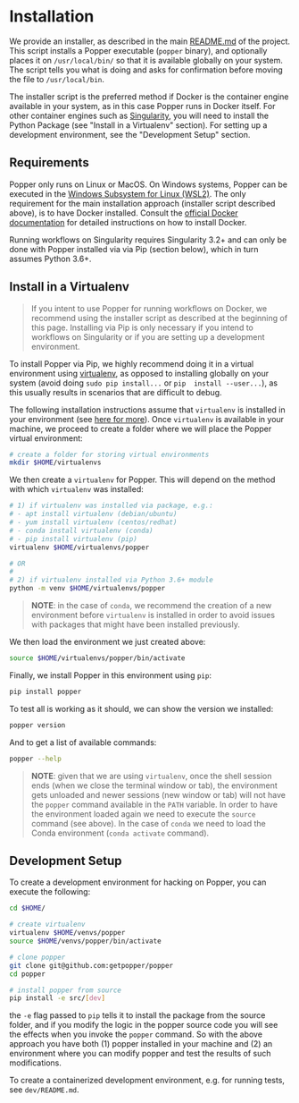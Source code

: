 # Installation

We provide an installer, as described in the main 
[README.md](https://github.com/getpopper/popper) of the project. This 
script installs a Popper executable (`popper` binary), and optionally 
places it on `/usr/local/bin/` so that it is available globally on 
your system. The script tells you what is doing and asks for 
confirmation before moving the file to `/usr/local/bin`.

The installer script is the preferred method if Docker is the 
container engine available in your system, as in this case Popper runs 
in Docker itself. For other container engines such as 
[Singularity][sing], you will need to install the Python Package (see 
"Install in a Virtualenv" section). For setting up a development 
environment, see the "Development Setup" section.

[sing]: https://github.com/sylabs/singularity

## Requirements

Popper only runs on Linux or MacOS. On Windows systems, Popper can be 
executed in the [Windows Subsystem for Linux (WSL2)][wsl2]. The only 
requirement for the main installation approach (installer script 
described above), is to have Docker installed. Consult the [official 
Docker documentation][dinstall] for detailed instructions on how to 
install Docker.

Running workflows on Singularity requires Singularity 3.2+ and can 
only be done with Popper installed via via Pip (section below), which 
in turn assumes Python 3.6+.

[wsl2]: https://docs.microsoft.com/en-us/windows/wsl/wsl2-index
[dinstall]: https://docs.docker.com/get-docker/

## Install in a Virtualenv

> If you intent to use Popper for running workflows on Docker, we 
> recommend using the installer script as described at the beginning 
> of this page. Installing via Pip is only necessary if you intend to 
> workflows on Singularity or if you are setting up a development 
> environment.

To install Popper via Pip, we highly recommend doing it in a virtual 
environment using [virtualenv][venv], as opposed to installing 
globally on your system (avoid doing `sudo pip install...` or `pip 
install --user...`), as this usually results in scenarios that are 
difficult to debug.

The following installation instructions assume that `virtualenv` is 
installed in your environment (see [here for more][venv-install]). 
Once `virtualenv` is available in your machine, we proceed to create a 
folder where we will place the Popper virtual environment:

```bash
# create a folder for storing virtual environments
mkdir $HOME/virtualenvs
```

We then create a `virtualenv` for Popper. This will depend on the 
method with which `virtualenv` was installed:

```bash
# 1) if virtualenv was installed via package, e.g.:
# - apt install virtualenv (debian/ubuntu)
# - yum install virtualenv (centos/redhat)
# - conda install virtualenv (conda)
# - pip install virtualenv (pip)
virtualenv $HOME/virtualenvs/popper

# OR
#
# 2) if virtualenv installed via Python 3.6+ module
python -m venv $HOME/virtualenvs/popper
```

> **NOTE**: in the case of `conda`, we recommend the creation of a new
> environment before `virtualenv` is installed in order to avoid
> issues with packages that might have been installed previously.

We then load the environment we just created above:

```bash
source $HOME/virtualenvs/popper/bin/activate
```

Finally, we install Popper in this environment using `pip`:

```bash
pip install popper
```

To test all is working as it should, we can show the version we
installed:

```bash
popper version
```

And to get a list of available commands:

```bash
popper --help
```

> **NOTE**: given that we are using `virtualenv`, once the shell 
session ends (when we close the terminal window or tab), the 
environment gets unloaded and newer sessions (new window or tab) will 
not have the `popper` command available in the `PATH` variable. In 
order to have the environment loaded again we need to execute the 
`source` command (see above). In the case of `conda` we need to load 
the Conda environment (`conda activate` command).

## Development Setup

To create a development environment for hacking on Popper, you can 
execute the following:

```bash
cd $HOME/

# create virtualenv
virtualenv $HOME/venvs/popper
source $HOME/venvs/popper/bin/activate

# clone popper
git clone git@github.com:getpopper/popper
cd popper

# install popper from source
pip install -e src/[dev]
```

the `-e` flag passed to `pip` tells it to install the package from the 
source folder, and if you modify the logic in the popper source code 
you will see the effects when you invoke the `popper` command. So with 
the above approach you have both (1) popper installed in your machine 
and (2) an environment where you can modify popper and test the 
results of such modifications.

To create a containerized development environment, e.g. for running tests, see `dev/README.md`.

[venv]: https://virtualenv.pypa.io/en/latest/
[venv-install]: https://packaging.python.org/guides/installing-using-pip-and-virtual-environments/#installing-virtualenv
